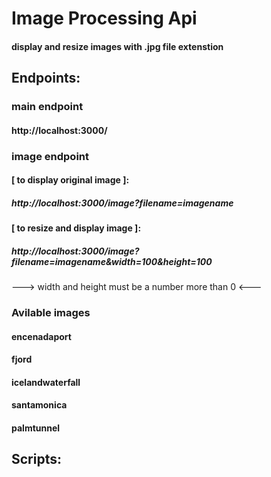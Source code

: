 # Image Processing Api
#### display and resize images with .jpg file extenstion

## Endpoints:

### main endpoint
#### http://localhost:3000/

### image endpoint

#### [ to display original image ]:
##### http://localhost:3000/image?filename=imagename

#### [ to resize and display image ]:
##### http://localhost:3000/image?filename=imagename&width=100&height=100
---> width and height must be a number more than 0 <---

### Avilable images
#### encenadaport
#### fjord
#### icelandwaterfall
#### santamonica
#### palmtunnel

## Scripts:
